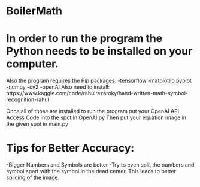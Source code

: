 # BoilerMath

<h1>In order to run the program the Python needs to be installed on your computer.</h1>
<n></n>
Also the program requires the Pip packages:
 -tensorflow
 -matplotlib.pyplot
 -numpy
 -cv2
 -openAI
Also need to install: https://www.kaggle.com/code/rahulrezaroky/hand-written-math-symbol-recognition-rahul

Once all of those are installed to run the program put your OpenAI API Access Code into the spot in OpenAI.py
Then put your equation image in the given spot in main.py

<h1>Tips for Better Accuracy:</h1>
-Bigger Numbers and Symbols are better
<n></n>
-Try to even split the numbers and symbol apart with the symbol in the dead center.
This leads to better splicing of the image.
